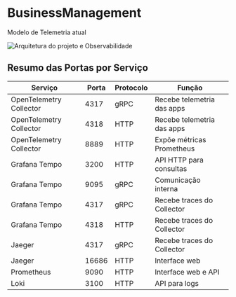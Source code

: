 # BusinessManagement


Modelo de Telemetria atual

![Arquitetura do projeto e Observabilidade](https://github.com/user-attachments/assets/07170221-ff61-437a-8907-0022b4b66a9e)

## Resumo das Portas por Serviço

| Serviço | Porta | Protocolo | Função | 
|-------------|-----------|---------------|------------| 
| OpenTelemetry Collector | 4317 | gRPC | Recebe telemetria das apps | 
| OpenTelemetry Collector | 4318 | HTTP | Recebe telemetria das apps | 
| OpenTelemetry Collector | 8889 | HTTP | Expõe métricas Prometheus | 
| Grafana Tempo | 3200 | HTTP | API HTTP para consultas | 
| Grafana Tempo | 9095 | gRPC | Comunicação interna | 
| Grafana Tempo | 4317 | gRPC | Recebe traces do Collector | 
| Grafana Tempo | 4318 | HTTP | Recebe traces do Collector | 
| Jaeger | 4317 | gRPC | Recebe traces do Collector | 
| Jaeger | 16686 | HTTP | Interface web | 
| Prometheus | 9090 | HTTP | Interface web e API | 
| Loki | 3100 | HTTP | API para logs |

